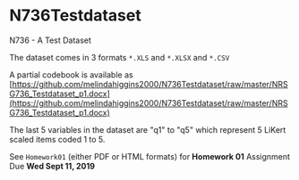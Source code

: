 # N736Testdataset

N736 - A Test Dataset

The dataset comes in 3 formats `*.XLS` and `*.XLSX` and `*.CSV`

A partial codebook is available as [https://github.com/melindahiggins2000/N736Testdataset/raw/master/NRSG736_Testdataset_p1.docx](https://github.com/melindahiggins2000/N736Testdataset/raw/master/NRSG736_Testdataset_p1.docx)

The last 5 variables in the dataset are "q1" to "q5" which represent 5 LiKert scaled items coded 1 to 5.

See `Homework01` (either PDF or HTML formats) for **Homework 01** Assignment Due **Wed Sept 11, 2019**


